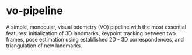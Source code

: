 # vo-pipeline
A simple, monocular, visual odometry (VO) pipeline with the most essential features: initialization of 3D landmarks, keypoint tracking between two frames, pose estimation using established 2D - 3D correspondences, and triangulation of new landmarks.
